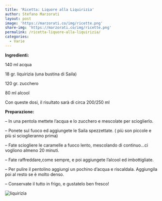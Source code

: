 ```yaml
---
title: 'Ricetta: Liquore alla Liquirizia'
author: Stefano Marzorati
layout: post
image: 'https://marzorati.co/img/ricette.png'
share-img: 'https://marzorati.co/img/ricette.png'
permalink: /ricetta-liquore-alla-liquirizia/
categories:
  - Varie
---
```

**Ingredienti:**

140 ml acqua

18 gr. liquirizia (una bustina di Saila)

120 gr. zucchero

80 ml alcool

Con queste dosi, il risultato sarà di circa 200/250 ml

**Preparazione:**

&#8211; In una pentola mettete l&#8217;acqua e lo zucchero e mescolate per scioglierlo.

&#8211; Ponete sul fuoco ed aggiungete le Saila spezzettate. ( più son piccole e più si scioglieranno prima)

&#8211; Fate sciogliere le caramelle a fuoco lento, mescolando di continuo&#8230;ci vogliono almeno 20 minuti.

&#8211; Fate raffreddare,come sempre, e poi aggiungete l&#8217;alcool ed imbottigliate.

&#8211; Per pulire il pentolino aggiungi un pochino d’acqua e riscaldala. Aggiungila poi al resto se è molto denso.

&#8211; Conservate il tutto in frigo, e gustatelo ben fresco!

![liquirizia](http://www.femaleworld.it/wp-content/uploads/2013/10/liquore-alla-liquirizia3.jpg)
